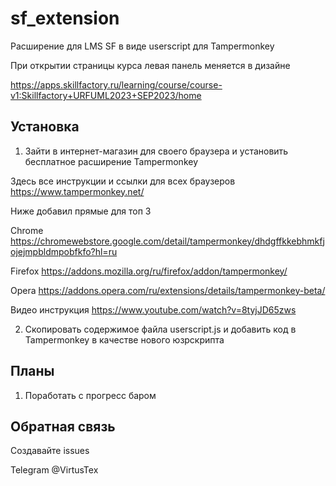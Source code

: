 # sf_extension
Расширение для LMS SF в виде userscript для Tampermonkey

При открытии страницы курса левая панель меняется в дизайне

https://apps.skillfactory.ru/learning/course/course-v1:Skillfactory+URFUML2023+SEP2023/home

## Установка
1. Зайти в интернет-магазин для своего браузера и установить бесплатное расширение Tampermonkey

Здесь все инструкции и ссылки для всех браузеров
https://www.tampermonkey.net/

Ниже добавил прямые для топ 3

Chrome
https://chromewebstore.google.com/detail/tampermonkey/dhdgffkkebhmkfjojejmpbldmpobfkfo?hl=ru

Firefox
https://addons.mozilla.org/ru/firefox/addon/tampermonkey/

Opera
https://addons.opera.com/ru/extensions/details/tampermonkey-beta/

Видео инструкция
https://www.youtube.com/watch?v=8tyjJD65zws


2. Скопировать содержимое файла userscript.js и добавить код в Tampermonkey в качестве нового юзрскрипта

## Планы
1. Поработать с прогресс баром

## Обратная связь
Создавайте issues

Telegram @VirtusTex